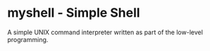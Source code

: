 # myshell - Simple Shell

A simple UNIX command interpreter written as part of the low-level programming.
